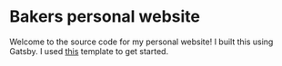 # Bakers personal website

Welcome to the source code for my personal website! I built this using Gatsby. I used [this](https://github.com/alxshelepenok/gatsby-starter-lumen) template to get started.

